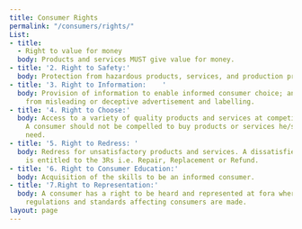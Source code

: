```yaml
---
title: Consumer Rights
permalink: "/consumers/rights/"
List:
- title:
  - Right to value for money
  body: Products and services MUST give value for money.
- title: '2. Right to Safety:'
  body: Protection from hazardous products, services, and production processes.
- title: '3. Right to Information:    '
  body: Provision of information to enable informed consumer choice; and protection
    from misleading or deceptive advertisement and labelling.
- title: '4. Right to Choose:'
  body: Access to a variety of quality products and services at competitive prices.
    A consumer should not be compelled to buy products or services he/she does not
    need.
- title: '5. Right to Redress: '
  body: Redress for unsatisfactory products and services. A dissatisfied consumer
    is entitled to the 3Rs i.e. Repair, Replacement or Refund.
- title: '6. Right to Consumer Education:'
  body: Acquisition of the skills to be an informed consumer.
- title: '7.Right to Representation:'
  body: A consumer has a right to be heard and represented at fora where policies,
    regulations and standards affecting consumers are made.
layout: page
---
```


